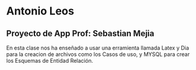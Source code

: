# Antonio Leos

<!---## Sistemas Operativos Prof: Alcides Albora
Estamos aprendiendo que son y como funcionan los sistemas operativos-->

<!---## Lenguajes Interpretados Prof:Jonathan Miranda
Hemos aprendido como actualizar y crear repositorios con gitbash, que son los Markdown y como crear mejores repositorios en github.-->

<!--## Principios de la composición Prof: Roberto Melo
He aprendido que es el diseño grafico, para que sirve y como ocupar photoshop de la mejor manera.-->

<!--## Diseño de Videojuegos Prof: Hector Guerrero
En esta clase he aprendido hacerca de el gamification model canvas que nos sirve para poder identificar las mecanicas de cada juego que existe y que hay.-->

## Proyecto de App Prof: Sebastian Mejia
En esta clase nos ha enseñado a usar una erramienta llamada Latex y Dia para la creacion de archivos como los Casos de uso, y MYSQL para crear los Esquemas de Entidad Relación.
